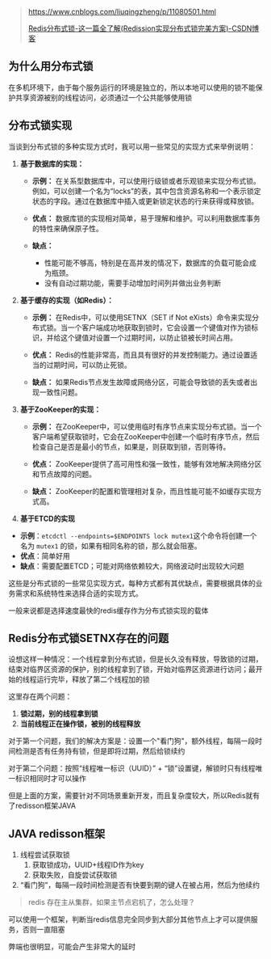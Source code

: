 > https://www.cnblogs.com/liuqingzheng/p/11080501.html
> 
> [Redis分布式锁-这一篇全了解(Redission实现分布式锁完美方案)-CSDN博客](https://blog.csdn.net/asd051377305/article/details/108384490)
## 为什么用分布式锁
在多机环境下，由于每个服务运行的环境是独立的，所以本地可以使用的锁不能保护共享资源被别的线程访问，必须通过一个公共能够使用锁
## 分布式锁实现
当谈到分布式锁的多种实现方式时，我可以用一些常见的实现方式来举例说明：

1. **基于数据库的实现：**

   - **示例：** 在关系型数据库中，可以使用行级锁或者乐观锁来实现分布式锁。例如，可以创建一个名为“locks”的表，其中包含资源名称和一个表示锁定状态的字段。通过在数据库中插入或更新锁定状态的行来获得或释放锁。
   
   - **优点：** 数据库锁的实现相对简单，易于理解和维护。可以利用数据库事务的特性来确保原子性。
   
   - **缺点：**
	   - 性能可能不够高，特别是在高并发的情况下，数据库的负载可能会成为瓶颈。
	   - 没有自动过期功能，需要手动增加时间列并做出业务判断

2. **基于缓存的实现（如Redis）：**

   - **示例：** 在Redis中，可以使用SETNX（SET if Not eXists）命令来实现分布式锁。当一个客户端成功地获取到锁时，它会设置一个键值对作为锁标识，并给这个键值对设置一个过期时间，以防止锁被长时间占用。
   
   - **优点：** Redis的性能非常高，而且具有很好的并发控制能力。通过设置适当的过期时间，可以防止死锁。
   
   - **缺点：** 如果Redis节点发生故障或网络分区，可能会导致锁的丢失或者出现一致性问题。

3. **基于ZooKeeper的实现：**

   - **示例：** 在ZooKeeper中，可以使用临时有序节点来实现分布式锁。当一个客户端希望获取锁时，它会在ZooKeeper中创建一个临时有序节点，然后检查自己是否是最小的节点，如果是，则获取到锁，否则等待。
   
   - **优点：** ZooKeeper提供了高可用性和强一致性，能够有效地解决网络分区和节点故障的问题。
   
   - **缺点：** ZooKeeper的配置和管理相对复杂，而且性能可能不如缓存实现方式高。

1. **基于ETCD的实现**

- **示例**：`etcdctl --endpoints=$ENDPOINTS lock mutex1`这个命令将创建一个名为 `mutex1` 的锁，如果有相同名称的锁，那么就会阻塞。
- **优点**：简单好用
- **缺点**：需要配置ETCD；可能对网络依赖较大，网络波动时出现较大问题

这些是分布式锁的一些常见实现方式，每种方式都有其优缺点，需要根据具体的业务需求和系统特性来选择合适的实现方式。

一般来说都是选择速度最快的redis缓存作为分布式锁实现的载体

## Redis分布式锁SETNX存在的问题

设想这样一种情况：一个线程拿到分布式锁，但是长久没有释放，导致锁的过期，结束对临界区资源的保护，别的线程拿到了锁，开始对临界区资源进行访问；最开始的线程运行完毕，释放了第二个线程加的锁

这里存在两个问题：
1. **锁过期，别的线程拿到锁**
2. **当前线程正在操作锁，被别的线程释放**

对于第一个问题，我们的解决方案是：设置一个"看门狗"，额外线程，每隔一段时间检测是否有任务持有锁，但是即将过期，然后给锁续约

对于第二个问题：按照“线程唯一标识（UUID）” + “锁”设置键，解锁时只有线程唯一标识相同时才可以操作

但是上面的方案，需要针对不同场景重新开发，而且复杂度较大，所以Redis就有了redisson框架JAVA
## JAVA redisson框架
1. 线程尝试获取锁
	1. 获取锁成功，UUID+线程ID作为key
	2. 获取失败，自旋尝试获取锁
2. “看门狗”，每隔一段时间检测是否有快要到期的键人在被占用，然后为他续约

> redis 存在主从集群，如果主节点宕机了，怎么处理？

可以使用一个框架，判断当redis信息完全同步到大部分其他节点上才可以提供服务，否则一直阻塞

弊端也很明显，可能会产生非常大的延时